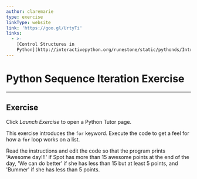 ```yaml
---
author: claremarie
type: exercise
linkType: website
link: 'https://goo.gl/UrtyTi'
links:
  - >-
    [Control Structures in
    Python](http://interactivepython.org/runestone/static/pythonds/Introduction/ControlStructures.html){website}
---
```


# Python Sequence Iteration Exercise


---

## Exercise

Click *Launch Exercise* to open a Python Tutor page.

This exercise introduces the `for` keyword. Execute the code to get a feel for how a `for` loop works on a list.

Read the instructions and edit the code so that the program prints 'Awesome day!!!' if Spot has more than 15 awesome points at the end of the day,
'We can do better' if she has less than 15 but at least 5 points, and 'Bummer' if she has less than 5 points.
